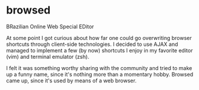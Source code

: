 browsed
=======

BRazilian Online Web Special EDitor

At some point I got curious about how far one could go overwriting browser shortcuts through client-side technologies. I decided to use AJAX and managed to implement a few (by now) shortcuts I enjoy in my favorite editor (vim) and terminal emulator (zsh).

I felt it was something worthy sharing with the community and tried to make up a funny name, since it's nothing more than a momentary hobby. Browsed came up, since it's used by means of a web browser.

